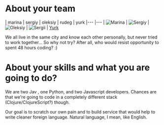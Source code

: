 About your team
===========================

| marina | sergiy | oleksiy | rudeg | yurk
|--- |---
| ![Marina](https://avatars0.githubusercontent.com/u/538843?v=3&s=400) | ![Sergiy](https://avatars3.githubusercontent.com/u/925580?v=3&s=460) | ![Oleksiy](https://avatars3.githubusercontent.com/u/2910707?v=3&s=460) | ![Sergii](https://avatars2.githubusercontent.com/u/1915554?v=3&s=400) | [Yurk](https://avatars1.githubusercontent.com/u/4581398?v=3&s=400) 

We all live in the same city and know each other personally, but never tried
to work together... So why not try?  After all, who would resist opportunity
to spent 48 hours coding? :)


About your skills and what you are going to do?
=======

We are two Jav , one Python, and two Javascript developers.
Chances are that we're going to code in a completely different stack
(Clojure/ClojureScript?) though. 

Our goal is to scratch our own pain and to build service that would help
to write cleaner foreign language.  Natural language, I mean, like English.
